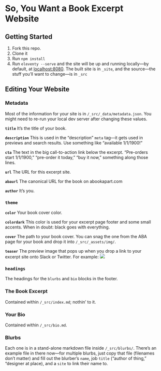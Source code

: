# So, You Want a Book Excerpt Website

## Getting Started

1. Fork this repo.
2. Clone it
3. Run `npm install`
4. Run `eleventy --serve` and the site will be up and running locally—by default, at [localhost:8080](localhost:8080). The built site is in `_site`, and the source—the stuff you’ll want to change—is in `_src`

## Editing Your Website


### Metadata

Most of the information for your site is in `/_src/_data/metadata.json`. You might need to re-run your local dev server after changing these values.

**`title`**
It’s the title of your book.

**`description`**
This is used in the “description” `meta` tag—it gets used in previews and search results. Use something like “available 1/1/1900!” 

**`cta`**
The text in the big call-to-action link below the excerpt. “Pre-orders  start 1/1/1900,” “pre-order it today,” “buy it now,” something along those lines.

**`url`**
The URL for this excerpt site.

**`abaurl`**
The canonical URL for the book on abookapart.com

**`author`**
It’s you.

### `theme`

**`color`**
Your book cover color.

**`colordark`**
This color is used for your excerpt page footer and some small accents. When in doubt: black goes with everything.

**`cover`**
The path to your book cover. You can snag the one from the ABA page for your book and drop it into `/_src/_assets/img/`.

**`teaser`**
The preview image that pops up when you drop a link to your excerpt site onto Slack or Twitter. For example:
![](https://everydayinformationarchitecture.com/_assets/img/book-tease.jpg)

### `headings`

The headings for the `blurbs` and `bio` blocks in the footer.

### The Book Excerpt

Contained within `/_src/index.md`; nothin’ to it.

### Your Bio

Contained within `/_src/bio.md`.

### Blurbs

Each one is in a stand-alone markdown file inside `/_src/blurbs/`. There’s an example file in there now—for multiple blurbs, just copy that file (filenames don’t matter) and fill out the blurber’s `name`, job `title` (“author of thing,” “designer at place), and a `site` to link their name to.
